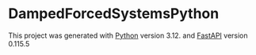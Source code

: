 # DampedForcedSystemsPython

This project was generated with [Python](https://github.com/python) version 3.12. and [FastAPI](https://github.com/fastapi/fastapis) version 0.115.5
